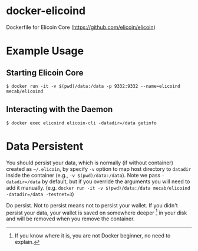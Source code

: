 # docker-elicoind
Dockerfile for Elicoin Core (https://github.com/elicoin/elicoin)

# Example Usage

## Starting Elicoin Core
```
$ docker run -it -v $(pwd)/data:/data -p 9332:9332 --name=elicoind mecab/elicoind
```

## Interacting with the Daemon
```
$ docker exec elicoind elicoin-cli -datadir=/data getinfo
```

# Data Persistent
You should persist your data, which is normally (if without container) created as `~/.elicoin`, by specify `-v` option to map host directory to `datadir` inside the container (e.g., `-v $(pwd)/data:/data`).
Note we pass `-datadir=/data` by default, but if you override the arguments you will need to add it manually.
 (e.g. `docker run -it -v $(pwd)/data:/data mecab/elicoind -datadir=/data -testnet=3`)

Do persist. Not to persist means not to persist your wallet. If you didn't persist your data, your wallet is saved on somewhere deeper [^1] in your disk and will be removed when you remove the container.

[^1]: If you know where it is, you are not Docker beginner, no need to explain.


